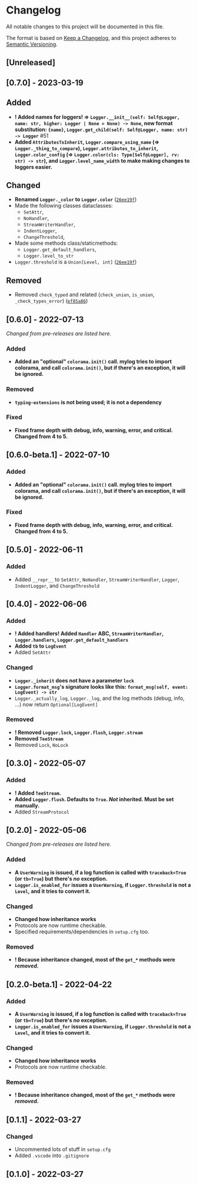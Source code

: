 # Changelog

All notable changes to this project will be documented in this file.

The format is based on [Keep a Changelog](https://keepachangelog.com/en/1.0.0/),
and this project adheres to [Semantic Versioning](https://semver.org/spec/v2.0.0.html).

## [Unreleased]

## [0.7.0] - 2023-03-19

## Added

- **! Added names for loggers! => `Logger.__init__(self: Self@Logger, name: str, higher: Logger | None = None) -> None`, new format substitution: `{name}`, `Logger.get_child(self: Self@Logger, name: str) -> Logger`** #51
- **Added `AttributesToInherit`, `Logger.compare_using_name` (=> `Logger._thing_to_compare`), `Logger.attributes_to_inherit`, `Logger.color_config` (=> `Logger.color(cls: Type[Self@Logger], rv: str) -> str`), and `Logger.level_name_width` to make making changes to loggers easier.**

## Changed

- **Renamed `Logger._color` to `Logger.color`** ([`26ee19f`](https://github.com/koviubi56/mylog/commit/26ee19f7255397d774d2e2439e927318a8bb3dac#diff-134a3f0dfece1d8aef44db6e6c1f05dbb0c904328960638685919788921d38d3L362-R382))
- Made the following classes dataclasses:
  - `SetAttr`,
  - `NoHandler`,
  - `StreamWriterHandler`,
  - `IndentLogger`,
  - `ChangeThreshold`,
- Made some methods class/staticmethods:
  - `Logger.get_default_handlers`,
  - `Logger.level_to_str`
- `Logger.threshold` is a `Union[Level, int]` ([`26ee19f`](https://github.com/koviubi56/mylog/commit/26ee19f7255397d774d2e2439e927318a8bb3dac#diff-134a3f0dfece1d8aef44db6e6c1f05dbb0c904328960638685919788921d38d3L354-R374))

## Removed

- Removed `check_typed` and related (`check_union`, `is_union`, `_check_types_error`) ([`ef85a86`](https://github.com/koviubi56/mylog/commit/ef85a86b2d5cd165190d25e3098296f700a32ea9#diff-134a3f0dfece1d8aef44db6e6c1f05dbb0c904328960638685919788921d38d3L119-L212))

## [0.6.0] - 2022-07-13

_Changed from pre-releases are listed here._

### Added

- **Added an "optional" `colorama.init()` call. mylog tries to import colorama, and call `colorama.init()`, but if there's an exception, it will be ignored.**

### Removed

- **`typing-extensions` is not being used; it is not a dependency**

### Fixed

- **Fixed frame depth with debug, info, warning, error, and critical. Changed from 4 to 5.**

## [0.6.0-beta.1] - 2022-07-10

### Added

- **Added an "optional" `colorama.init()` call. mylog tries to import colorama, and call `colorama.init()`, but if there's an exception, it will be ignored.**

### Fixed

- **Fixed frame depth with debug, info, warning, error, and critical. Changed from 4 to 5.**

## [0.5.0] - 2022-06-11

### Added

- Added `__repr__` to `SetAttr`, `NoHandler`, `StreamWriterHandler`, `Logger`, `IndentLogger`, and `ChangeThreshold`

## [0.4.0] - 2022-06-06

### Added

- **! Added handlers! Added `Handler` ABC, `StreamWriterHandler`, `Logger.handlers`, `Logger.get_default_handlers`**
- **Added `tb` to `LogEvent`**
- Added `SetAttr`

### Changed

- **`Logger._inherit` does not have a parameter `lock`**
- **`Logger.format_msg`'s signature looks like this: `format_msg(self, event: LogEvent) -> str`**
- `Logger._actually_log`, `Logger._log`, and the log methods (debug, info, ...) now return `Optional[LogEvent]`

### Removed

- **! Removed `Logger.lock`, `Logger.flush`, `Logger.stream`**
- **Removed `TeeStream`**
- Removed `Lock`, `NoLock`

## [0.3.0] - 2022-05-07

### Added

- **! Added `TeeStream`.**
- **Added `Logger.flush`. Defaults to `True`. _Not_ inherited. Must be set manually.**
- Added `StreamProtocol`

## [0.2.0] - 2022-05-06

_Changed from pre-releases are listed here._

### Added

- **A `UserWarning` is issued, if a log function is called with `traceback=True` (or `tb=True`) but there's _no_ exception.**
- **`Logger.is_enabled_for` issues a `UserWarning`, if `Logger.threshold` is not a `Level`, and it tries to convert it.**

### Changed

- **Changed how inheritance works**
- Protocols are now runtime checkable.
- Specified requirements/dependencies in `setup.cfg` too.

### Removed

- **! Because inheritance changed, most of the `get_*` methods were _removed_.**

## [0.2.0-beta.1] - 2022-04-22

### Added

- **A `UserWarning` is issued, if a log function is called with `traceback=True` (or `tb=True`) but there's _no_ exception.**
- **`Logger.is_enabled_for` issues a `UserWarning`, if `Logger.threshold` is not a `Level`, and it tries to convert it.**

### Changed

- **Changed how inheritance works**
- Protocols are now runtime checkable.

### Removed

- **! Because inheritance changed, most of the `get_*` methods were _removed_.**

## [0.1.1] - 2022-03-27

### Changed

- Uncommented lots of stuff in `setup.cfg`
- Added `.vscode` into `.gitignore`

## [0.1.0] - 2022-03-27
